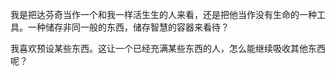 我是把达芬奇当作一个和我一样活生生的人来看，还是把他当作没有生命的一种工具。一种储存非同一般的东西，储存智慧的容器来看待？

我喜欢预设某些东西。这让一个已经充满某些东西的人，怎么能继续吸收其他东西呢？